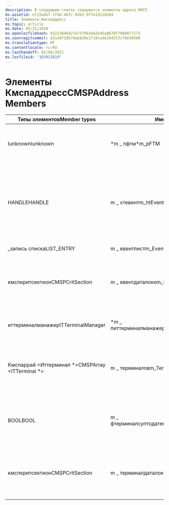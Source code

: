 ```yaml
---
description: В следующем списке содержатся элементы адреса КМСП.
ms.assetid: ef15adef-1f4d-4bfc-8362-97fe1d118204
title: Элементы Кмспаддресс
ms.topic: article
ms.date: 05/31/2018
ms.openlocfilehash: 83213646427e7379b3eb2b45a0670f7908877175
ms.sourcegitcommit: 831e8f3db78ab820e1710cede244553c70e50500
ms.translationtype: MT
ms.contentlocale: ru-RU
ms.lasthandoff: 01/08/2021
ms.locfileid: "103913819"
---
```

# <a name="cmspaddress-members"></a><span data-ttu-id="c7b5d-103">Элементы Кмспаддресс</span><span class="sxs-lookup"><span data-stu-id="c7b5d-103">CMSPAddress Members</span></span>



| <span data-ttu-id="c7b5d-104">Типы элементов</span><span class="sxs-lookup"><span data-stu-id="c7b5d-104">Member types</span></span>                    | <span data-ttu-id="c7b5d-105">Имя</span><span class="sxs-lookup"><span data-stu-id="c7b5d-105">Name</span></span>                    | <span data-ttu-id="c7b5d-106">Описание</span><span class="sxs-lookup"><span data-stu-id="c7b5d-106">Description</span></span>                                                                                      |
|---------------------------------|-------------------------|--------------------------------------------------------------------------------------------------|
| <span data-ttu-id="c7b5d-107">Iunknown</span><span class="sxs-lookup"><span data-stu-id="c7b5d-107">Iunknown</span></span>                        | <span data-ttu-id="c7b5d-108">\*m \_ пфтм</span><span class="sxs-lookup"><span data-stu-id="c7b5d-108">\*m\_pFTM</span></span>               | <span data-ttu-id="c7b5d-109">Указатель на свободный потоковый маршалинг.</span><span class="sxs-lookup"><span data-stu-id="c7b5d-109">Pointer to the free threaded marshaller.</span></span>                                                         |
| <span data-ttu-id="c7b5d-110">HANDLE</span><span class="sxs-lookup"><span data-stu-id="c7b5d-110">HANDLE</span></span>                          | <span data-ttu-id="c7b5d-111">m \_ хтевент</span><span class="sxs-lookup"><span data-stu-id="c7b5d-111">m\_htEvent</span></span>              | <span data-ttu-id="c7b5d-112">Обработчик события Tapi3.dll, который используется для уведомления TAPI о том, что MSP хочет отправить данные в него.</span><span class="sxs-lookup"><span data-stu-id="c7b5d-112">Handle to Tapi3.dll's event, which is used to notify TAPI that the MSP wants to send data to it.</span></span> |
| <span data-ttu-id="c7b5d-113">\_запись списка</span><span class="sxs-lookup"><span data-stu-id="c7b5d-113">LIST\_ENTRY</span></span>                     | <span data-ttu-id="c7b5d-114">m \_ евентлист</span><span class="sxs-lookup"><span data-stu-id="c7b5d-114">m\_EventList</span></span>            | <span data-ttu-id="c7b5d-115">Список событий.</span><span class="sxs-lookup"><span data-stu-id="c7b5d-115">List of events.</span></span>                                                                                  |
| <span data-ttu-id="c7b5d-116">кмспкритсектион</span><span class="sxs-lookup"><span data-stu-id="c7b5d-116">CMSPCritSection</span></span>                 | <span data-ttu-id="c7b5d-117">m \_ евентдаталокк</span><span class="sxs-lookup"><span data-stu-id="c7b5d-117">m\_EventDataLock</span></span>        | <span data-ttu-id="c7b5d-118">Блокировка, защищающая данные, связанные с обработкой событий, с помощью TAPI.</span><span class="sxs-lookup"><span data-stu-id="c7b5d-118">The lock that protects the data related to event handling with TAPI.</span></span>                             |
| <span data-ttu-id="c7b5d-119">иттерминалманажер</span><span class="sxs-lookup"><span data-stu-id="c7b5d-119">ITTerminalManager</span></span>               | <span data-ttu-id="c7b5d-120">\*m \_ питтерминалманажер</span><span class="sxs-lookup"><span data-stu-id="c7b5d-120">\*m\_pITTerminalManager</span></span> | <span data-ttu-id="c7b5d-121">Указатель на объект диспетчера терминалов.</span><span class="sxs-lookup"><span data-stu-id="c7b5d-121">The pointer to the Terminal Manager object.</span></span>                                                      |
| <span data-ttu-id="c7b5d-122">Кмспаррай <Иттерминал \*></span><span class="sxs-lookup"><span data-stu-id="c7b5d-122">CMSPArray <ITTerminal \*></span></span> | <span data-ttu-id="c7b5d-123">m \_ терминалов</span><span class="sxs-lookup"><span data-stu-id="c7b5d-123">m\_Terminals</span></span>            | <span data-ttu-id="c7b5d-124">Список статических терминалов, которые могут использоваться в адресе.</span><span class="sxs-lookup"><span data-stu-id="c7b5d-124">The list of static terminals that can be used on the address.</span></span>                                    |
| <span data-ttu-id="c7b5d-125">BOOL</span><span class="sxs-lookup"><span data-stu-id="c7b5d-125">BOOL</span></span>                            | <span data-ttu-id="c7b5d-126">m \_ фтерминалсуптодате</span><span class="sxs-lookup"><span data-stu-id="c7b5d-126">m\_fTerminalsUpToDate</span></span>   | <span data-ttu-id="c7b5d-127">Этот флаг имеет **значение true** , если список терминалов находится в актуальном состоянии.</span><span class="sxs-lookup"><span data-stu-id="c7b5d-127">This flag is **TRUE** if the terminal list is up to date.</span></span>                                        |
| <span data-ttu-id="c7b5d-128">кмспкритсектион</span><span class="sxs-lookup"><span data-stu-id="c7b5d-128">CMSPCritSection</span></span>                 | <span data-ttu-id="c7b5d-129">m \_ терминалдаталокк</span><span class="sxs-lookup"><span data-stu-id="c7b5d-129">m\_TerminalDataLock</span></span>     | <span data-ttu-id="c7b5d-130">Блокировка, защищающая элементы данных, связанные с терминалом.</span><span class="sxs-lookup"><span data-stu-id="c7b5d-130">The lock that protects the terminal-related data members.</span></span>                                        |



 

 

 



